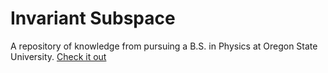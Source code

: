 <!-- https://svs.gsfc.nasa.gov/13326 -->
<h1 id="cover-heading">Invariant Subspace</h1>

<!-- ![icon](/_media/background.gif "Source: https://svs.gsfc.nasa.gov/13326") -->
A repository of knowledge from pursuing a B.S. in Physics at Oregon State University.
[Check it out](/home#Physics.md)
